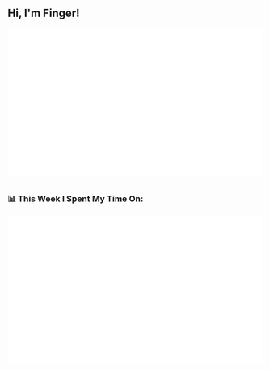 <h2> Hi, I'm Finger!</h2>

<img align="right" src="https://raw.githubusercontent.com/spianmo/github-stats/master/generated/overview.svg#gh-light-mode-only">

<!-- <img align="right" height="160em" src="https://github-readme-stats-eight-theta.vercel.app/api/top-langs/?username=spianmo&layout=compact&langs_count=8&theme=algolia"/>	 -->
	
```go
package main

type Me struct {
	Name   string
	Job    string
	Code   string
	Skills string
}

func main() {
	me := &Me{
		Name:   "Finger",
		Job:    "Client-side Engineer",
		Code:   "Java, Kotlin, C#, Rust and C++ and Others",
		Skills: "Android, Security, Cross-platform client, NLP, CV, ASR ^o^",
	}
	_ = me
}
```


<h3>📊 This Week I Spent My Time On:</h3>
<img align='right' src="https://raw.githubusercontent.com/spianmo/github-stats/master/generated/languages.svg#gh-light-mode-only">

<!--START_SECTION:waka-->

```txt
Kotlin                         13 hrs 29 mins  ███████████░░░░░░░░░░░░░░   43.68 %
Python                         6 hrs 8 mins    █████░░░░░░░░░░░░░░░░░░░░   19.86 %
XML                            3 hrs 39 mins   ███░░░░░░░░░░░░░░░░░░░░░░   11.82 %
Java                           2 hrs 18 mins   ██░░░░░░░░░░░░░░░░░░░░░░░   07.45 %
Jupyter                        1 hr 48 mins    █▒░░░░░░░░░░░░░░░░░░░░░░░   05.87 %
```

<!--END_SECTION:waka-->
